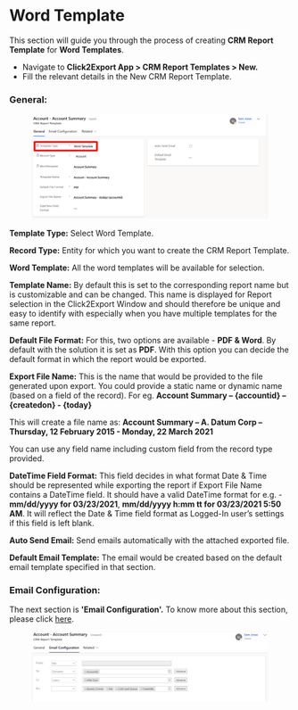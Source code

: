 # Word Template

This section will guide you through the process of creating **CRM Report Template** for **Word Templates**.

* Navigate to **Click2Export App > CRM Report Templates > New.**
* Fill the relevant details in the New CRM Report Template.

### General:

<figure><img src="../../../.gitbook/assets/30.1.png" alt=""><figcaption></figcaption></figure>

**Template Type:** Select Word Template.

**Record Type:** Entity for which you want to create the CRM Report Template.&#x20;

**Word Template:** All the word templates will be available for selection.

**Template Name:** By default this is set to the corresponding report name but is customizable and can be changed. This name is displayed for Report selection in the Click2Export Window and should therefore be unique and easy to identify with especially when you have multiple templates for the same report.

**Default File Format:** For this, two options are available - **PDF & Word**. By default with the solution it is set as **PDF**. With this option you can decide the default format in which the report would be exported.

**Export File Name:** This is the name that would be provided to the file generated upon export. You could provide a static name or dynamic name (based on a field of the record). For eg. **Account Summary – {accountid} – {createdon} - {today}**

This will create a file name as:  **Account Summary – A. Datum Corp – Thursday, 12 February 2015 - Monday, 22 March 2021**

You can use any field name including custom field from the record type provided.

**DateTime Field Format:** This field decides in what format Date & Time should be represented while exporting the report if Export File Name contains a DateTime field. It should have a valid DateTime format for e.g. - **mm/dd/yyyy for 03/23/2021**, **mm/dd/yyyy h:mm tt for 03/23/2021 5:50 AM**. It will reflect the Date & Time field format as Logged-In user’s settings if this field is left blank.

**Auto Send Email:** Send emails automatically with the attached exported file.

**Default Email Template:** The email would be created based on the default email template specified in that section.

### Email Configuration:

The next section is **'Email Configuration'.** To know more about this section, please click [here](https://docs.inogic.com/click2export/configuration/email-configuration).&#x20;

<figure><img src="../../../.gitbook/assets/30.2.png" alt=""><figcaption></figcaption></figure>
